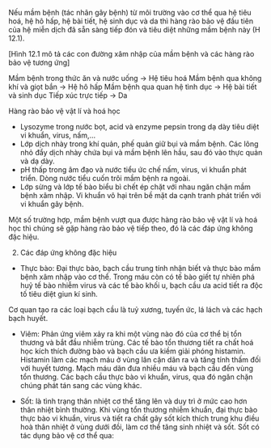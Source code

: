 Nếu mầm bệnh (tác nhân gây bệnh) từ môi trường vào cơ thể qua hệ tiêu hoá, hệ hô hấp, hệ bài tiết, hệ sinh dục và da thì hàng rào bảo vệ đầu tiên của hệ miễn dịch đã sẵn sàng tiếp đón và tiêu diệt những mầm bệnh này (H 12.1).

[Hình 12.1 mô tả các con đường xâm nhập của mầm bệnh và các hàng rào bảo vệ tương ứng]

Mầm bệnh trong thức ăn và nước uống → Hệ tiêu hoá
Mầm bệnh qua không khí và giọt bắn → Hệ hô hấp
Mầm bệnh qua quan hệ tình dục → Hệ bài tiết và sinh dục
Tiếp xúc trực tiếp → Da

Hàng rào bảo vệ vật lí và hoá học

- Lysozyme trong nước bọt, acid và enzyme pepsin trong dạ dày tiêu diệt vi khuẩn, virus, nấm,...
- Lớp dịch nhày trong khí quản, phế quản giữ bụi và mầm bệnh. Các lông nhỏ đẩy dịch nhày chứa bụi và mầm bệnh lên hầu, sau đó vào thực quản và dạ dày.
- pH thấp trong âm đạo và nước tiểu ức chế nấm, virus, vi khuẩn phát triển. Dòng nước tiểu cuốn trôi mầm bệnh ra ngoài.
- Lớp sừng và lớp tế bào biểu bì chết ép chặt với nhau ngăn chặn mầm bệnh xâm nhập. Vi khuẩn vô hại trên bề mặt da cạnh tranh phát triển với vi khuẩn gây bệnh.

Một số trường hợp, mầm bệnh vượt qua được hàng rào bảo vệ vật lí và hoá học thì chúng sẽ gặp hàng rào bảo vệ tiếp theo, đó là các đáp ứng không đặc hiệu.

2. Các đáp ứng không đặc hiệu

- Thực bào: Đại thực bào, bạch cầu trung tính nhận biết và thực bào mầm bệnh xâm nhập vào cơ thể. Trong máu còn có tế bào giết tự nhiên phá huỷ tế bào nhiễm virus và các tế bào khối u, bạch cầu ưa acid tiết ra độc tố tiêu diệt giun kí sinh.

Cơ quan tạo ra các loại bạch cầu là tuỷ xương, tuyến ức, lá lách và các hạch bạch huyết.

- Viêm: Phản ứng viêm xảy ra khi một vùng nào đó của cơ thể bị tổn thương và bắt đầu nhiễm trùng. Các tế bào tổn thương tiết ra chất hoá học kích thích đường bào và bạch cầu ưa kiềm giải phóng histamin. Histamin làm các mạch máu ở vùng lân cận dãn ra và tăng tính thấm đối với huyết tương. Mạch máu dãn đưa nhiều máu và bạch cầu đến vùng tổn thương. Các bạch cầu thực bào vi khuẩn, virus, qua đó ngăn chặn chúng phát tán sang các vùng khác.

- Sốt: là tình trạng thân nhiệt cơ thể tăng lên và duy trì ở mức cao hơn thân nhiệt bình thường. Khi vùng tổn thương nhiễm khuẩn, đại thực bào thực bào vi khuẩn, virus và tiết ra chất gây sốt kích thích trung khu điều hoà thân nhiệt ở vùng dưới đồi, làm cơ thể tăng sinh nhiệt và sốt. Sốt có tác dụng bảo vệ cơ thể qua: